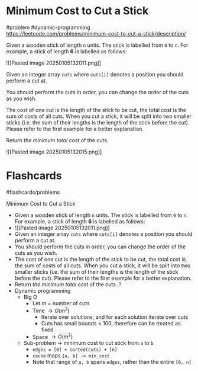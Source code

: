 # Minimum Cost to Cut a Stick
#problem #dynamic-programming 
https://leetcode.com/problems/minimum-cost-to-cut-a-stick/description/

Given a wooden stick of length `n` units. The stick is labelled from `0` to `n`. For example, a stick of length **6** is labelled as follows:

![[Pasted image 20250105132011.png]]

Given an integer array `cuts` where `cuts[i]` denotes a position you should perform a cut at.

You should perform the cuts in order, you can change the order of the cuts as you wish.

The cost of one cut is the length of the stick to be cut, the total cost is the sum of costs of all cuts. When you cut a stick, it will be split into two smaller sticks (i.e. the sum of their lengths is the length of the stick before the cut). Please refer to the first example for a better explanation.

Return _the minimum total cost_ of the cuts.

![[Pasted image 20250105132015.png]]
# Flashcards
#flashcards/problems 

Minimum Cost to Cut a Stick
- Given a wooden stick of length `n` units. The stick is labelled from `0` to `n`. For example, a stick of length **6** is labelled as follows:
- ![[Pasted image 20250105132011.png]]
- Given an integer array `cuts` where `cuts[i]` denotes a position you should perform a cut at.
- You should perform the cuts in order, you can change the order of the cuts as you wish.
- The cost of one cut is the length of the stick to be cut, the total cost is the sum of costs of all cuts. When you cut a stick, it will be split into two smaller sticks (i.e. the sum of their lengths is the length of the stick before the cut). Please refer to the first example for a better explanation.
- Return _the minimum total cost_ of the cuts.
?
- Dynamic programming
	- Big O
		- Let $m$ = number of cuts
		- Time $\to O(m^2)$
			- Iterate over solutions, and for each solution iterate over cuts
			- Cuts has small bounds < 100, therefore can be treated as fixed
		- Space $\to O(m^2)$
	- Sub-problem $\to$ minimum cost to cut stick from `a` to `b`
		- `edges = [0] + sorted(cuts) + [n]`
		- `cache` maps `[a, b] -> min_cost`
		- Note that range of `a, b` spans `edges`, rather than the entire `[0, n]`
<!--SR:!2025-02-13,22,250-->